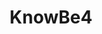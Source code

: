 ---
blog: https://blog.knowbe4.com/
facebook: https://facebook.com/knowbe4
linkedin: http://linkedin.com/company/knowbe4
logohandle: knowbe4
sort: knowbe4
title: KnowBe4
twitter: https://x.com/knowbe4
website: https://www.knowbe4.com/
youtube: http://youtube.com/knowbe4
---